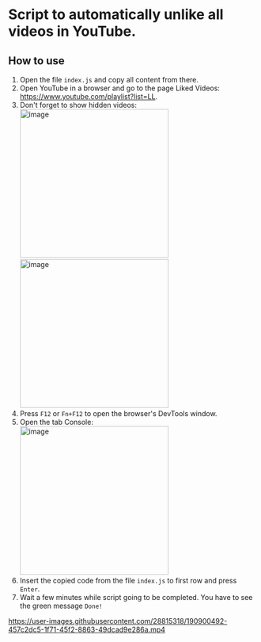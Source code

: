 # Script to automatically unlike all videos in YouTube.

## How to use

1. Open the file `index.js` and copy all content from there.
2. Open YouTube in a browser and go to the page Liked Videos:<br/>https://www.youtube.com/playlist?list=LL.
3. Don't forget to show hidden videos:<br/><img width="300" alt="image" src="https://user-images.githubusercontent.com/28815318/190899982-296fe15d-e5c2-4b14-986b-3774023e7d22.png"><img width="300" alt="image" src="https://user-images.githubusercontent.com/28815318/190899987-59e4e7d5-e3e5-49a3-9624-218f9e5eb184.png">
4. Press `F12` or `Fn+F12` to open the browser's DevTools window.
5. Open the tab Console:<br/><img width="300" alt="image" src="https://user-images.githubusercontent.com/28815318/190900033-ae06a06a-dce3-4bbe-9bc2-0622ae168dff.png">
6. Insert the copied code from the file `index.js` to first row and press `Enter`.
7. Wait a few minutes while script going to be completed. You have to see the green message `Done!`

https://user-images.githubusercontent.com/28815318/190900492-457c2dc5-1f71-45f2-8863-49dcad9e286a.mp4
